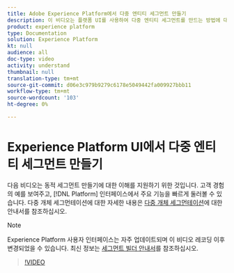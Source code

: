 ```yaml
---
title: Adobe Experience Platform에서 다중 엔티티 세그먼트 만들기
description: 이 비디오는 플랫폼 UI를 사용하여 다중 엔티티 세그먼트를 만드는 방법에 대한 기본적인 이해를 제공합니다.
product: experience platform
type: Documentation
solution: Experience Platform
kt: null
audience: all
doc-type: video
activity: understand
thumbnail: null
translation-type: tm+mt
source-git-commit: d06e3c979b9279c6178e5049442fa009927bbb11
workflow-type: tm+mt
source-wordcount: '103'
ht-degree: 0%

---
```



# Experience Platform UI에서 다중 엔티티 세그먼트 만들기

다음 비디오는 동적 세그먼트 만들기에 대한 이해를 지원하기 위한 것입니다. 고객 경험의 예를 보여주고, [!DNL Platform] 인터페이스에서 주요 기능을 빠르게 둘러볼 수 있습니다. 다중 개체 세그먼테이션에 대한 자세한 내용은 [다중 개체 세그먼테이션](../multi-entity-segmentation.md)에 대한 안내서를 참조하십시오.

>[!NOTE]
>
>Experience Platform 사용자 인터페이스는 자주 업데이트되며 이 비디오 레코딩 이후 변경되었을 수 있습니다. 최신 정보는 [세그먼트 빌더 안내서](../ui/segment-builder.md)를 참조하십시오.

>[!VIDEO](https://video.tv.adobe.com/v/32179?quality=12&learn=on)